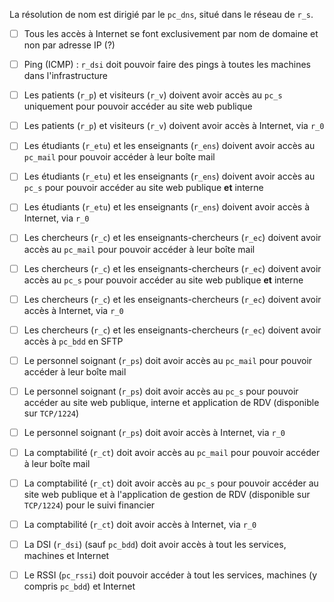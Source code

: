 La résolution de nom est dirigié par le `pc_dns`, situé dans le réseau de `r_s`.

- [ ] Tous les accès à Internet se font exclusivement par nom de domaine et non par adresse IP (?)

- [  ] Ping (ICMP) : `r_dsi` doit pouvoir faire des pings à toutes les machines dans l'infrastructure

- [ ] Les patients (`r_p`) et visiteurs (`r_v`) doivent avoir accès au `pc_s` uniquement pour pouvoir accéder au site web publique
- [ ] Les patients (`r_p`) et visiteurs (`r_v`) doivent avoir accès à Internet, via `r_0`

- [ ] Les étudiants (`r_etu`) et les enseignants (`r_ens`) doivent avoir accès au `pc_mail` pour pouvoir accéder à leur boîte mail
- [ ] Les étudiants (`r_etu`) et les enseignants (`r_ens`) doivent avoir accès au `pc_s` pour pouvoir accéder au site web publique **et** interne
- [ ] Les étudiants (`r_etu`) et les enseignants (`r_ens`) doivent avoir accès à Internet, via `r_0`

- [ ] Les chercheurs (`r_c`) et les enseignants-chercheurs (`r_ec`) doivent avoir accès au `pc_mail` pour pouvoir accéder à leur boîte mail
- [ ] Les chercheurs (`r_c`) et les enseignants-chercheurs (`r_ec`) doivent avoir accès au `pc_s` pour pouvoir accéder au site web publique **et** interne
- [ ] Les chercheurs (`r_c`) et les enseignants-chercheurs (`r_ec`) doivent avoir accès à Internet, via `r_0`
- [ ] Les chercheurs (`r_c`) et les enseignants-chercheurs (`r_ec`) doivent avoir accès à `pc_bdd` en SFTP

- [ ] Le personnel soignant (`r_ps`) doit avoir accès au `pc_mail` pour pouvoir accéder à leur boîte mail
- [ ] Le personnel soignant (`r_ps`) doit avoir accès au `pc_s` pour pouvoir accéder au site web publique, interne et application de RDV (disponible sur `TCP/1224`)
- [ ] Le personnel soignant (`r_ps`) doit avoir accès à Internet, via `r_0`

- [ ] La comptabilité (`r_ct`) doit avoir accès au `pc_mail` pour pouvoir accéder à leur boîte mail
- [ ] La comptabilité (`r_ct`) doit avoir accès au `pc_s` pour pouvoir accéder au site web publique et à l'application de gestion de RDV (disponible sur `TCP/1224`) pour le suivi financier
- [ ] La comptabilité (`r_ct`) doit avoir accès à Internet, via `r_0`

- [ ] La DSI (`r_dsi`) (sauf `pc_bdd`) doit avoir accès à tout les services, machines et Internet
- [ ] Le RSSI (`pc_rssi`) doit pouvoir accéder à tout les services, machines (y compris `pc_bdd`) et Internet
